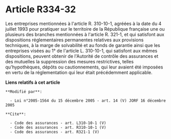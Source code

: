 # Article R334-32

Les entreprises mentionnées à l'article R. 310-10-1, agréées à la date du 4 juillet 1993 pour pratiquer sur le territoire de
la République française une ou plusieurs des branches mentionnées à l'article R. 321-1, et qui satisfont aux dispositions
réglementaires permanentes relatives aux provisions techniques, à la marge de solvabilité et au fonds de garantie ainsi que
les entreprises visées au 1° de l'article L. 310-10-1, qui satisfont aux mêmes dispositions, peuvent obtenir de l'Autorité de
contrôle des assurances et des mutuelles la suppression des mesures restrictives, telles qu'hypothèques, dépôts ou
cautionnements, qui leur avaient été imposées en vertu de la réglementation qui leur était précédemment applicable.

**Liens relatifs à cet article**

	**Modifié par**:

	  - Loi n°2005-1564 du 15 décembre 2005 - art. 14 (V) JORF 16 décembre 2005

	**Cite**:

	  - Code des assurances - art. L310-10-1 (V)
	  - Code des assurances - art. R310-10-1 (V)
	  - Code des assurances - art. R321-1 (V)
